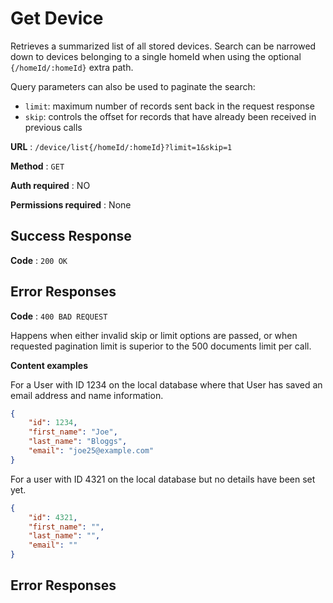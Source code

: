 # Get Device

Retrieves a summarized list of all stored devices.
Search can be narrowed down to devices belonging to a single homeId when using the optional `{/homeId/:homeId}` extra path.

Query parameters can also be used to paginate the search:
- `limit`: maximum number of records sent back in the request response
- `skip`: controls the offset for records that have already been received in previous calls

**URL** : `/device/list{/homeId/:homeId}?limit=1&skip=1`

**Method** : `GET`

**Auth required** : NO

**Permissions required** : None

## Success Response

**Code** : `200 OK`

## Error Responses

**Code** : `400 BAD REQUEST`

Happens when either invalid skip or limit options are passed, or when requested pagination limit is superior to the 500 documents limit per call.

**Content examples**

For a User with ID 1234 on the local database where that User has saved an
email address and name information.

```json
{
    "id": 1234,
    "first_name": "Joe",
    "last_name": "Bloggs",
    "email": "joe25@example.com"
}
```

For a user with ID 4321 on the local database but no details have been set yet.

```json
{
    "id": 4321,
    "first_name": "",
    "last_name": "",
    "email": ""
}
```

## Error Responses